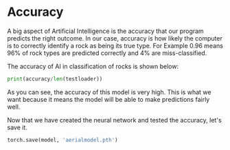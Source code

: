 # Accuracy

A big aspect of Artificial Intelligence is the accuracy that our program predicts the right outcome. In our case, accuracy is how likely the computer is to correctly identify a rock as being its true type. For Example 0.96 means 96% of rock types are predicted correctly and 4% are miss-classified.

The accuracy of AI in classification of rocks is shown below:

```python
print(accuracy/len(testloader))
```

As you can see, the accuracy of this model is very high. This is what we want because it means the model will be able to make predictions fairly well.

Now that we have created the neural network and tested the accuracy, let's save it.

```python
torch.save(model, 'aerialmodel.pth')
```
